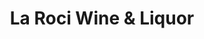 ---
title: "La Roci Wine & Liquor"
url: /wappingers-falls/la-roci-wine-and-liquor/
shop: alcohol
---